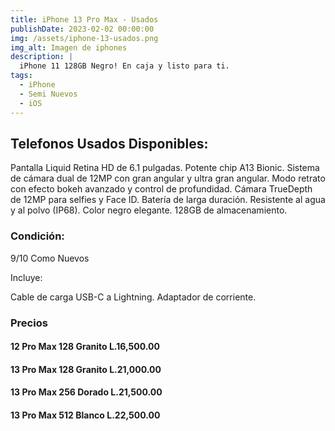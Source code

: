 ```yaml
---
title: iPhone 13 Pro Max - Usados
publishDate: 2023-02-02 00:00:00
img: /assets/iphone-13-usados.png
img_alt: Imagen de iphones
description: |
  iPhone 11 128GB Negro! En caja y listo para ti.
tags:
  - iPhone
  - Semi Nuevos
  - iOS
---
```


## Telefonos Usados Disponibles:

Pantalla Liquid Retina HD de 6.1 pulgadas.
Potente chip A13 Bionic.
Sistema de cámara dual de 12MP con gran angular y ultra gran angular.
Modo retrato con efecto bokeh avanzado y control de profundidad.
Cámara TrueDepth de 12MP para selfies y Face ID.
Batería de larga duración.
Resistente al agua y al polvo (IP68).
Color negro elegante.
128GB de almacenamiento.

### Condición:
9/10
Como Nuevos

Incluye:

Cable de carga USB-C a Lightning.
Adaptador de corriente.

### Precios
#### 12 Pro Max 128 Granito L.16,500.00
#### 13 Pro Max 128 Granito L.21,000.00
#### 13 Pro Max 256 Dorado L.21,500.00
#### 13 Pro Max 512 Blanco L.22,500.00